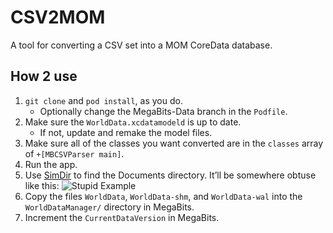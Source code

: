 # CSV2MOM
A tool for converting a CSV set into a MOM CoreData database.

## How 2 use
1. `git clone` and `pod install`, as you do.
    - Optionally change the MegaBits-Data branch in the `Podfile`.
2. Make sure the `WorldData.xcdatamodeld` is up to date.
    - If not, update and remake the model files.
3. Make sure all of the classes you want converted are in the `classes` array of `+[MBCSVParser main]`.
4. Run the app.
5. Use [SimDir](https://github.com/somegeekintn/SimDirs) to find the Documents directory. It’ll be somewhere obtuse like this: ![Stupid Example](http://i.imgur.com/Z0qkqa7.png)
6. Copy the files `WorldData`, `WorldData-shm`, and `WorldData-wal` into the `WorldDataManager/` directory in MegaBits.
7. Increment the `CurrentDataVersion` in MegaBits.